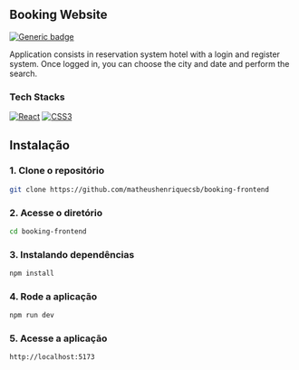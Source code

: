 ## Booking Website 

[![Generic badge](https://img.shields.io/badge/WEBSITE-CLICK-HERE.svg)](https://booking-rent.netlify.app/)

Application consists in reservation system hotel with a login and register system. Once logged in, you can choose the city and date and perform the search.



### Tech Stacks

[![React](https://img.shields.io/badge/-React-333333?style=flat&logo=react)](https://pt-br.reactjs.org)
[![CSS3](https://img.shields.io/badge/-CSS3-333333?style=flat&logo=css3&logoColor=blue)](https://developer.mozilla.org/pt-BR/docs/Web/CSS)
 
## Instalação

### 1. Clone o repositório

```bash
git clone https://github.com/matheushenriquecsb/booking-frontend
```

### 2. Acesse o diretório

```bash
cd booking-frontend
``` 

### 3. Instalando dependências

```bash
npm install
```

### 4. Rode a aplicação

```bash
npm run dev
```

### 5. Acesse a aplicação

```bash
http://localhost:5173
``` 
